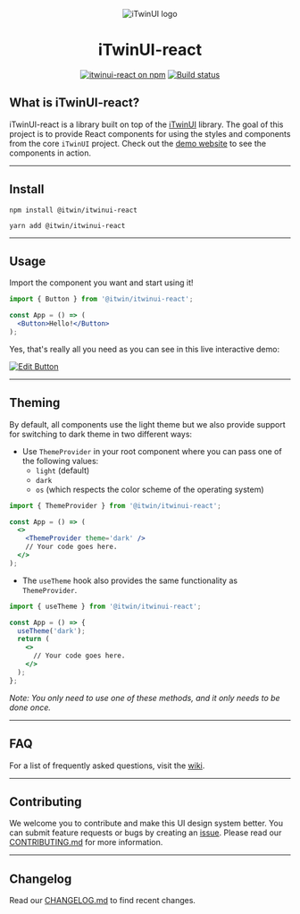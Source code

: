 <p align="center">
  <img src="https://itwinplatformcdn.azureedge.net/iTwinUI/iTwinUI-logo.png" alt="iTwinUI logo" />
</p>

<h1 align="center">iTwinUI-react</h1>

<div align="center">
  
  [![itwinui-react on npm](https://img.shields.io/npm/v/@itwin/itwinui-react)](https://www.npmjs.com/package/@itwin/itwinui-react)
  [![Build status](https://github.com/iTwin/iTwinUI-react/actions/workflows/build.yml/badge.svg?branch=main)](https://github.com/iTwin/iTwinUI-react/actions/workflows/build.yml?query=branch%3Amain)

</div>

## What is iTwinUI-react?

iTwinUI-react is a library built on top of the [iTwinUI](https://github.com/iTwin/iTwinUI) library.
The goal of this project is to provide React components for using the styles and components from the core `iTwinUI` project. Check out the [demo website](https://itwin.github.io/iTwinUI-react/?path=/story/overview--overview) to see the components in action.

---

## Install

```
npm install @itwin/itwinui-react
```

```
yarn add @itwin/itwinui-react
```

---

## Usage

Import the component you want and start using it!

```jsx
import { Button } from '@itwin/itwinui-react';

const App = () => (
  <Button>Hello!</Button>
);
```

Yes, that's really all you need as you can see in this live interactive demo:

[![Edit Button](https://codesandbox.io/static/img/play-codesandbox.svg)](https://codesandbox.io/s/itwinui-react-minimal-example-xq2t3)

---

## Theming

By default, all components use the light theme but we also provide support for switching to dark theme in two different ways:

- Use `ThemeProvider` in your root component where you can pass one of the following values:
  - `light` (default)
  - `dark`
  - `os` (which respects the color scheme of the operating system)

```jsx
import { ThemeProvider } from '@itwin/itwinui-react';

const App = () => (
  <>
    <ThemeProvider theme='dark' />
    // Your code goes here.
  </>
);
```

- The `useTheme` hook also provides the same functionality as `ThemeProvider`.

```jsx
import { useTheme } from '@itwin/itwinui-react';

const App = () => {
  useTheme('dark');
  return (
    <>
      // Your code goes here.
    </>
  );
};
```

*Note: You only need to use one of these methods, and it only needs to be done once.*

---

## FAQ

For a list of frequently asked questions, visit the [wiki](https://github.com/iTwin/iTwinUI-react/wiki/FAQ).

---

## Contributing

We welcome you to contribute and make this UI design system better. You can submit feature requests or bugs by creating an [issue](https://github.com/iTwin/iTwinUI-react/issues).
Please read our [CONTRIBUTING.md](https://github.com/iTwin/iTwinUI-react/blob/main/CONTRIBUTING.md) for more information.

---

## Changelog

Read our [CHANGELOG.md](https://github.com/iTwin/iTwinUI-react/blob/main/CHANGELOG.md) to find recent changes.
